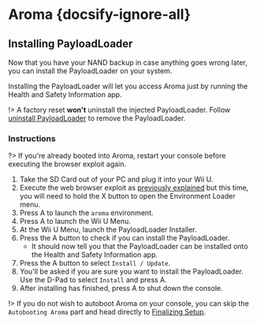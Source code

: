 # Aroma {docsify-ignore-all}

## Installing PayloadLoader

Now that you have your NAND backup in case anything goes wrong later, you can install the PayloadLoader on your system.

Installing the PayloadLoader will let you access Aroma just by running the Health and Safety Information app.

!> A factory reset **won't** uninstall the injected PayloadLoader. Follow [uninstall PayloadLoader](../../uninstall-payloadloader) to remove the PayloadLoader. 

### Instructions

?> If you're already booted into Aroma, restart your console before executing the browser exploit again.

1. Take the SD Card out of your PC and plug it into your Wii U.
1. Execute the web browser exploit as [previously explained](browser-exploit) but this time, you will need to hold the X button to open the Environment Loader menu.
1. Press A to launch the `aroma` environment.
1. Press A to launch the Wii U Menu.
1. At the Wii U Menu, launch the PayloadLoader Installer.
1. Press the A button to check if you can install the PayloadLoader.
    - It should now tell you that the PayloadLoader can be installed onto the Health and Safety Information app.
1. Press the A button to select `Install / Update`.
1. You'll be asked if you are sure you want to install the PayloadLoader. Use the D-Pad to select `Install` and press A.
1. After installing has finished, press A to shut down the console.

!> If you do not wish to autoboot Aroma on your console, you can skip the `Autobooting Aroma` part and head directly to [Finalizing Setup](finalizing-setup).
